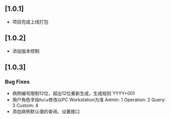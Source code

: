 ## [1.0.1]
- 项目完成上线打包
## [1.0.2]
- 添加版本控制
## [1.0.3]

### Bug Fixes
- 病例编号限制12位，超出12位重新生成，生成规则 YYYY+001
- 用户角色字段`Role`修改以PC Workstation为准
    Admin:          1
    Operation:      2
    Query:          3
    Custom:         4
- 添加病例默认值的查询、设置接口

